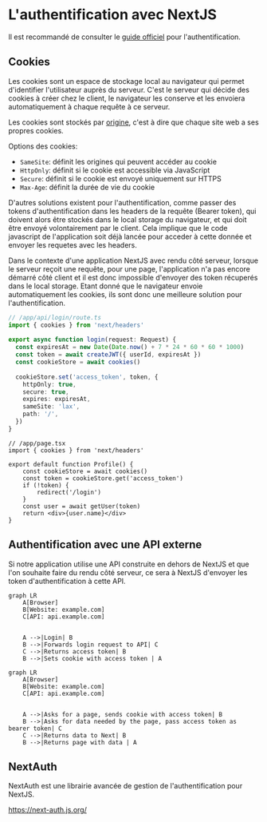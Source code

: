# L'authentification avec NextJS


Il est recommandé de consulter le [guide officiel](https://nextjs.org/docs/app/guides/authentication) pour l'authentification.

## Cookies

Les cookies sont un espace de stockage local au navigateur qui permet d'identifier l'utilisateur auprès du serveur. C'est le serveur qui décide des cookies à créer chez le client, le navigateur les conserve et les envoiera automatiquement à chaque requête à ce serveur. 

Les cookies sont stockés par [origine](../securite.md#origines), c'est à dire que chaque site web a ses propres cookies. 

Options des cookies:
- `SameSite`: définit les origines qui peuvent accéder au cookie
- `HttpOnly`: définit si le cookie est accessible via JavaScript
- `Secure`: définit si le cookie est envoyé uniquement sur HTTPS
- `Max-Age`: définit la durée de vie du cookie

D'autres solutions existent pour l'authentification, comme passer des tokens d'authentification dans les headers de la requête (Bearer token), qui doivent alors être stockés dans le local storage du navigateur, et qui doit être envoyé volontairement par le client. Cela implique que le code javascript de l'application soit déjà lancée pour acceder à cette donnée et envoyer les requetes avec les headers. 

Dans le contexte d'une application NextJS avec rendu côté serveur, lorsque le serveur reçoit une requête, pour une page, l'application n'a pas encore démarré côté client et il est donc impossible d'envoyer des token récuperés dans le local storage. Etant donné que le navigateur envoie automatiquement les cookies, ils sont donc une meilleure solution pour l'authentification.


```ts
// /app/api/login/route.ts
import { cookies } from 'next/headers'
 
export async function login(request: Request) {
  const expiresAt = new Date(Date.now() + 7 * 24 * 60 * 60 * 1000)
  const token = await createJWT({ userId, expiresAt })
  const cookieStore = await cookies()
 
  cookieStore.set('access_token', token, {
    httpOnly: true,
    secure: true,
    expires: expiresAt,
    sameSite: 'lax',
    path: '/',
  })
}
```

```tsx
// /app/page.tsx
import { cookies } from 'next/headers'

export default function Profile() {
    const cookieStore = await cookies()
    const token = cookieStore.get('access_token')
    if (!token) {
        redirect('/login')
    }
    const user = await getUser(token)
    return <div>{user.name}</div>
}
```

## Authentification avec une API externe
Si notre application utilise une API construite en dehors de NextJS et que l'on souhaite faire du rendu côté serveur, ce sera à NextJS d'envoyer les token d'authentification à cette API. 


```mermaid
graph LR
    A[Browser]
    B[Website: example.com]
    C[API: api.example.com]
    

    A -->|Login| B
    B -->|Forwards login request to API| C
    C -->|Returns access token| B
    B -->|Sets cookie with access token | A
```

```mermaid
graph LR
    A[Browser]
    B[Website: example.com]
    C[API: api.example.com]
    

    A -->|Asks for a page, sends cookie with access token| B
    B -->|Asks for data needed by the page, pass access token as bearer token| C
    C -->|Returns data to Next| B
    B -->|Returns page with data | A
```

## NextAuth

NextAuth est une librairie avancée de gestion de l'authentification pour NextJS.

https://next-auth.js.org/